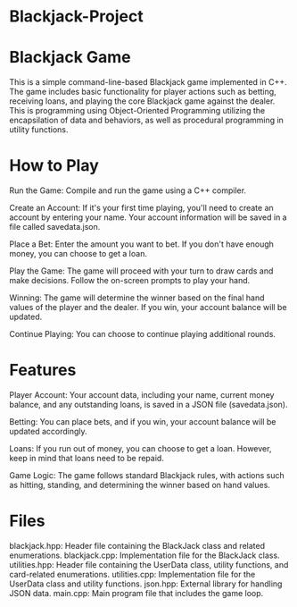 # Blackjack-Project

# Blackjack Game
This is a simple command-line-based Blackjack game implemented in C++. The game includes basic functionality for player actions such as betting, receiving loans, and playing the core Blackjack game against the dealer.
This is programming using Object-Oriented Programming utilizing the encapsilation of data and behaviors, as well as procedural programming in utility functions.

# How to Play
Run the Game: Compile and run the game using a C++ compiler.

Create an Account: If it's your first time playing, you'll need to create an account by entering your name. Your account information will be saved in a file called savedata.json.

Place a Bet: Enter the amount you want to bet. If you don't have enough money, you can choose to get a loan.

Play the Game: The game will proceed with your turn to draw cards and make decisions. Follow the on-screen prompts to play your hand.

Winning: The game will determine the winner based on the final hand values of the player and the dealer. If you win, your account balance will be updated.

Continue Playing: You can choose to continue playing additional rounds.

# Features
Player Account: Your account data, including your name, current money balance, and any outstanding loans, is saved in a JSON file (savedata.json).

Betting: You can place bets, and if you win, your account balance will be updated accordingly.

Loans: If you run out of money, you can choose to get a loan. However, keep in mind that loans need to be repaid.

Game Logic: The game follows standard Blackjack rules, with actions such as hitting, standing, and determining the winner based on hand values.

# Files
blackjack.hpp: Header file containing the BlackJack class and related enumerations.
blackjack.cpp: Implementation file for the BlackJack class.
utilities.hpp: Header file containing the UserData class, utility functions, and card-related enumerations.
utilities.cpp: Implementation file for the UserData class and utility functions.
json.hpp: External library for handling JSON data.
main.cpp: Main program file that includes the game loop.
